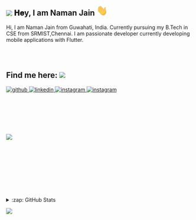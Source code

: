 <h2> <img src="https://media.giphy.com/media/12oufCB0MyZ1Go/giphy.gif" width="45"> 𝐇𝐞y, I am Naman Jain <img src="https://raw.githubusercontent.com/ABSphreak/ABSphreak/master/gifs/Hi.gif" width="30px"></h2>

<p>Hi, I am Naman Jain from Guwahati, India. Currently pursuing my B.Tech in CSE from SRMIST,Chennai. I am passionate developer currently developing mobile applications with Flutter. </p>

## Find me here: <img src="https://user-images.githubusercontent.com/53649201/99296951-8ef68900-286d-11eb-9bf3-fdb6cf13b585.gif" height="32px" style="padding-top: 50px;">


<a href="https://github.com/naman-jn" target="_blank">
<img src=https://img.shields.io/badge/github-%2324292e.svg?&style=for-the-badge&logo=github&logoColor=white alt=github style="padding-bottom: 50px;"     />
</a>

<a href="https://www.linkedin.com/in/naman-jain-35b5261b0" target="_blank">
<img src=https://img.shields.io/badge/linkedin-%231E77B5.svg?&style=for-the-badge&logo=linkedin&logoColor=white alt=linkedin style="padding-bottom: 50px;"    />
</a>

<a href="https://www.instagram.com/naman_jn153/" target="_blank">
<img src=https://img.shields.io/badge/instagram-%23000000.svg?&style=for-the-badge&logo=instagram&logoColor=white alt=instagram style="padding-bottom: 50px;" />
</a>

<a href="mailto:namanjn1534@gmail.com" target="_blank">
<img src=https://img.shields.io/badge/Gmail-D14836?style=for-the-badge&logo=gmail&logoColor=white alt=instagram style="padding-bottom: 50px;" />
</a>


<br></br>

<img align="left" src="https://github-readme-streak-stats.herokuapp.com/?user=naman-jn&theme=dark" />
<br></br><br></br><br></br><br></br><br></br>

<details>
  <summary>:zap: GitHub Stats</summary>

  ![Top Langs](https://github-readme-stats.vercel.app/api/top-langs/?username=naman-jn&title_color=ffffff&icon_color=bb2acf&text_color=daf7dc&bg_color=151515&layout=compact&hide=css)
<br></br>

![Naman's github stats](https://github-readme-stats.vercel.app/api?username=naman-jn&&show_icons=true&title_color=ffffff&icon_color=bb2acf&text_color=daf7dc&bg_color=151515)

</details>


![](https://komarev.com/ghpvc/?username=naman-jn&color=blue)





